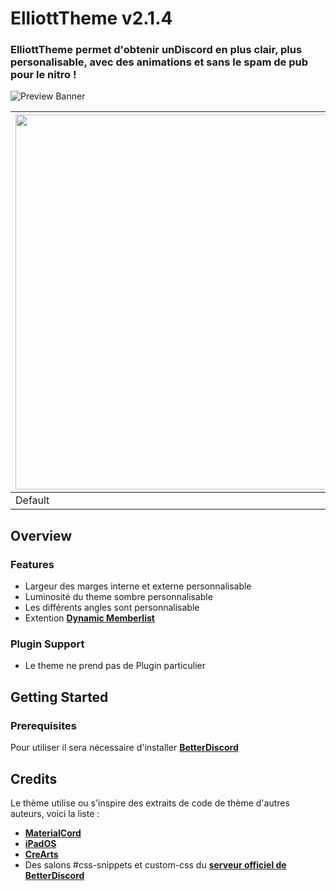# ElliottTheme v2.1.4
### ElliottTheme permet d'obtenir unDiscord en plus clair, plus personalisable, avec des animations et sans le spam de pub pour le nitro !

![Preview Banner]()

| <img src="https://cdn.discordapp.com/attachments/643921269590458386/906201037218676746/unknown.png" width="600"> | <img src="https://media.discordapp.net/attachments/643921269590458386/906201296229503046/unknown.png?width=1248&height=676" width="600"> | <img src="https://cdn.discordapp.com/attachments/643921269590458386/906204353570930688/a.jpg" width="600"> |
|------------|-------------|-------------|
| Default | ElliottTheme | Home |

## Overview

### Features
* Largeur des marges interne et externe personnalisable
* Luminosité du theme sombre personnalisable
* Les différents angles sont personnalisable
* Extention [**Dynamic Memberlist**](https://github.com/Pilgrimeru/ElliottTheme/blob/main/Dynamic_Memberlist.theme.css)

### Plugin Support
* Le theme ne prend pas de Plugin particulier 


## Getting Started

### Prerequisites

Pour utiliser il sera nécessaire d'installer [**BetterDiscord**](https://betterdiscord.app/)  

## Credits

Le thème utilise ou s'inspire des extraits de code de thème d'autres auteurs, voici la liste :

* [**MaterialCord**](https://github.com/TBDG5310/BetterDiscord/tree/master/Themes/MaterialCord)
* [**iPadOS**](https://github.com/DiscordStyles/iPadOS)
* [**CreArts**](https://github.com/CorellanStoma/CreArts-Discord)
* Des salons #css-snippets et custom-css du  [**serveur officiel de BetterDiscord**](https://discord.com/invite/0Tmfo5ZbORCRqbAd)
